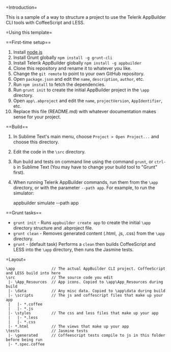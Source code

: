 =Introduction=

This is a sample of a way to structure a project to use the Telerik AppBuilder CLI tools with CoffeeScript and LESS.

=Using this template=

==First-time setup==

1. Install [node.js](http://nodejs.org)
1. Install Grunt globally `npm install -g grunt-cli`
1. Install Telerik AppBuilder globally `npm install -g appbuilder`
1. Clone this repository and rename it to whatever you like.
1. Change the `git remote` to point to your own GitHub repository.
1. Open `package.json` and edit the `name`, `description`, `author`, etc.
1. Run `npm install` to fetch the dependencies.
1. Run `grunt init` to create the initial AppBuilder project in the `\app` directory.
1. Open `app\.abproject` and edit the `name`, `projectVersion`, `AppIdentifier`, etc.
1. Replace this file (README.md) with whatever documentation makes sense for your project.

==Build==

1. In Sublime Text's main menu, choose `Project > Open Project...` and choose this directory.
1. Edit the code in the `\src` directory.
1. Run build and tests on command line using the command `grunt`, or `ctrl-b` in Sublime Text (You may have to change your build tool to "Grunt" first).
1. When running Telerik AppBuilder commands, run them from the `\app` directory, or with the parameter `--path app`. For example, to run the simulator:

    appbuilder simulate --path app
	
==Grunt tasks==

* `grunt init` - Runs `appbuilder create app` to create the initial `\app` directory structure and .abproject file.
* `grunt clean` - Removes generated content (.html, .js, .css) from the `\app` directory.
* `grunt` - (default task) Performs a `clean` then builds CoffeeScript and LESS into the `\app` directory, then runs the Jasmine tests.

=Layout=

    \app                // The actual AppBuilder CLI project. CoffeeScript and LESS build into here
	\src                // The source code you edit
	 |- \App_Resources  // App icons. Copied to \app\App_Resources during build
	 |- \data           // Any misc data. Copied to \app\data during build
	 |- \scripts        // The js and coffescript files that make up your app
	 |   |- *.coffee
	 |   |- *.js
	 |- \styles         // The css and less files that make up your app
	 |   |- *.less
	 |   |- *.css
	 |- *.html          // The views that make up your app
	\tests              // Jasmine tests
	 |- \generated      // Coffeescript tests compile to js in this folder before being run
	 |- *.spec.coffee
